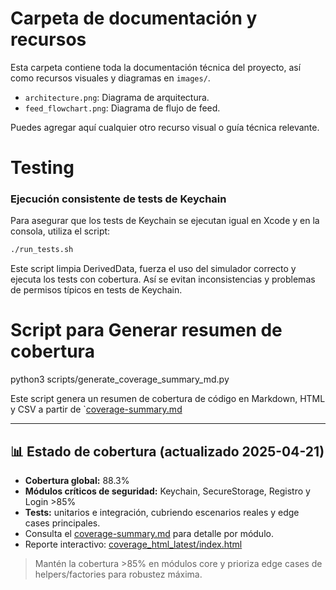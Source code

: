 # Carpeta de documentación y recursos

Esta carpeta contiene toda la documentación técnica del proyecto, así como recursos visuales y diagramas en `images/`.

- `architecture.png`: Diagrama de arquitectura.
- `feed_flowchart.png`: Diagrama de flujo de feed.

Puedes agregar aquí cualquier otro recurso visual o guía técnica relevante.

# Testing

### Ejecución consistente de tests de Keychain

Para asegurar que los tests de Keychain se ejecutan igual en Xcode y en la consola, utiliza el script:

```sh
./run_tests.sh
```

Este script limpia DerivedData, fuerza el uso del simulador correcto y ejecuta los tests con cobertura. Así se evitan inconsistencias y problemas de permisos típicos en tests de Keychain.

# Script para Generar resumen de cobertura
python3 scripts/generate_coverage_summary_md.py 

Este script genera un resumen de cobertura de código en Markdown, HTML y CSV a partir de `[coverage-summary.md](docs/coverage-summary.md)

---

## 📊 Estado de cobertura (actualizado 2025-04-21)
- **Cobertura global:** 88.3%
- **Módulos críticos de seguridad:** Keychain, SecureStorage, Registro y Login >85%
- **Tests:** unitarios e integración, cubriendo escenarios reales y edge cases principales.
- Consulta el [coverage-summary.md](docs/coverage-summary.md) para detalle por módulo.
- Reporte interactivo: [coverage_html_latest/index.html](coverage_html_latest/index.html)

> Mantén la cobertura >85% en módulos core y prioriza edge cases de helpers/factories para robustez máxima.
